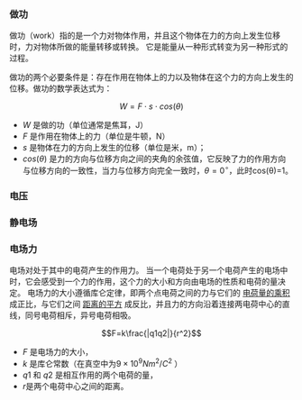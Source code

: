 ### 做功

做功（work）指的是一个力对物体作用，并且这个物体在力的方向上发生位移时，力对物体所做的能量转移或转换。 
它是能量从一种形式转变为另一种形式的过程。

做功的两个必要条件是：存在作用在物体上的力以及物体在这个力的方向上发生的位移。做功的数学表达式为：

$$W=F⋅s⋅cos(θ)$$

- $W$ 是做的功（单位通常是焦耳，J）
- $F$ 是作用在物体上的力（单位是牛顿，N）
- $s$ 是物体在力的方向上发生的位移（单位是米，m）；
- $cos(θ)$ 是力的方向与位移方向之间的夹角的余弦值，它反映了力的作用方向与位移方向的一致性，当力与位移方向完全一致时，$θ=0^∘$，此时cos(θ)=1。

### 电压

### 静电场

### 电场力

电场对处于其中的电荷产生的作用力。 
当一个电荷处于另一个电荷产生的电场中时，它会感受到一个力的作用，这个力的大小和方向由电场的性质和电荷的量决定。 
电场力的大小遵循库仑定律，即两个点电荷之间的力与它们的 <u>电荷量的乘积</u> 成正比，与它们之间 <u>距离的平方</u> 成反比，并且力的方向沿着连接两电荷中心的直线，同号电荷相斥，异号电荷相吸。

$$F=k\frac{|q1q2|}{r^2}$$

- $F$ 是电场力的大小，
- $k$ 是库仑常数（在真空中为$9\times10^9Nm^2/C^2$ ）
- $q1$ 和 $q2$ 是相互作用的两个电荷的量，
- $r$是两个电荷中心之间的距离。
